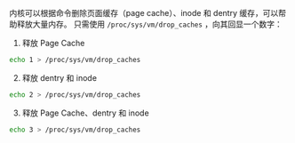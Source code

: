 内核可以根据命令删除页面缓存（page cache）、inode 和 dentry 缓存，可以帮助释放大量内存。
只需使用 `/proc/sys/vm/drop_caches` ，向其回显一个数字：
1. 释放 Page Cache
```bash
echo 1 > /proc/sys/vm/drop_caches
```

2. 释放 dentry 和 inode 
```bash
echo 2 > /proc/sys/vm/drop_caches
```

3. 释放 Page Cache、dentry 和 inode 
```bash
echo 3 > /proc/sys/vm/drop_caches
```